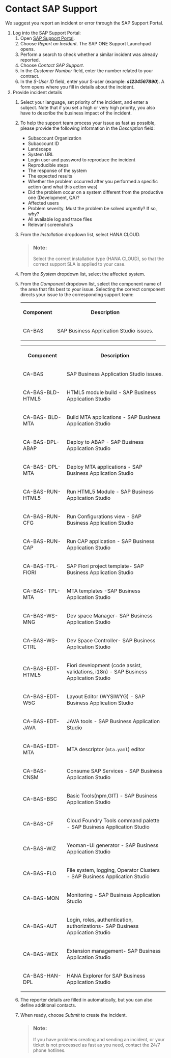 <!-- loioa3467fe642ce4f6bb36de0a100440602 -->

# Contact SAP Support

We suggest you report an incident or error through the SAP Support Portal.

1.  Log into the SAP Support Portal:
    1.  Open [SAP Support Portal](https://support.sap.com/home.html).
    2.  Choose *Report an Incident*. The SAP ONE Support Launchpad opens.
    3.  Perform a search to check whether a similar incident was already reported.
    4.  Choose *Contact SAP Support*.
    5.  In the *Customer Number* field, enter the number related to your contract.
    6.  In the *S-User ID* field, enter your S-user \(example: ***s1234567890***\). A form opens where you fill in details about the incident.
2.  Provide incident details
    1.  Select your language, set priority of the incident, and enter a subject. Note that if you set a high or very high priority, you also have to describe the business impact of the incident.
    2.  To help the support team process your issue as fast as possible, please provide the following information in the *Description* field:
        -   Subaccount Organization
        -   Subaccount ID
        -   Landscape
        -   System URL
        -   Login user and password to reproduce the incident
        -   Reproducible steps
        -   The response of the system
        -   The expected results
        -   Whether the problem occurred after you performed a specific action \(and what this action was\)
        -   Did the problem occur on a system different from the productive one \(Development, QA\)?
        -   Affected users
        -   Problem severity. Must the problem be solved urgently? If so, why?
        -   All available log and trace files
        -   Relevant screenshots
    3.  From the *Installation* dropdown list, select HANA CLOUD.

        > ### Note:  
        > Select the correct installation type \(HANA CLOUD\), so that the correct support SLA is applied to your case.

    4.  From the *System* dropdown list, select the affected system.
    5.  From the *Component* dropdown list, select the component name of the area that fits best to your issue. Selecting the correct component directs your issue to the corresponding support team:


        <table>
        <tr>
        <th>

        Component


        
        </th>
        <th>

        Description


        
        </th>
        </tr>
        <tr>
        <td>

        CA-BAS


        
        </td>
        <td>

        SAP Business Application Studio issues.


        
        </td>
        </tr>
        </table>
        

        <table>
        <tr>
        <th>

        Component


        
        </th>
        <th>

        Description


        
        </th>
        </tr>
        <tr>
        <td>

        CA-BAS


        
        </td>
        <td>

        SAP Business Application Studio issues.


        
        </td>
        </tr>
        <tr>
        <td>

        CA-BAS-BLD-HTML5


        
        </td>
        <td>

        HTML5 module build - SAP Business Application Studio


        
        </td>
        </tr>
        <tr>
        <td>

        CA-BAS- BLD-MTA


        
        </td>
        <td>

        Build MTA applications - SAP Business Application Studio 


        
        </td>
        </tr>
        <tr>
        <td>

        CA-BAS-DPL-ABAP


        
        </td>
        <td>

        Deploy to ABAP - SAP Business Application Studio


        
        </td>
        </tr>
        <tr>
        <td>

        CA-BAS- DPL-MTA


        
        </td>
        <td>

        Deploy MTA applications - SAP Business Application Studio 


        
        </td>
        </tr>
        <tr>
        <td>

        CA-BAS-RUN-HTML5


        
        </td>
        <td>

        Run HTML5 Module - SAP Business Application Studio


        
        </td>
        </tr>
        <tr>
        <td>

        CA-BAS-RUN-CFG


        
        </td>
        <td>

        Run Configurations view - SAP Business Application Studio 


        
        </td>
        </tr>
        <tr>
        <td>

        CA-BAS-RUN-CAP


        
        </td>
        <td>

        Run CAP application - SAP Business Application Studio 


        
        </td>
        </tr>
        <tr>
        <td>

        CA-BAS-TPL-FIORI


        
        </td>
        <td>

        SAP Fiori project template- SAP Business Application Studio


        
        </td>
        </tr>
        <tr>
        <td>

        CA-BAS- TPL-MTA


        
        </td>
        <td>

        MTA templates -SAP Business Application Studio 


        
        </td>
        </tr>
        <tr>
        <td>

        CA-BAS-WS-MNG


        
        </td>
        <td>

        Dev space Manager- SAP Business Application Studio


        
        </td>
        </tr>
        <tr>
        <td>

        CA-BAS-WS-CTRL


        
        </td>
        <td>

        Dev Space Controller- SAP Business Application Studio 


        
        </td>
        </tr>
        <tr>
        <td>

        CA-BAS-EDT-HTML5


        
        </td>
        <td>

        Fiori development \(code assist, validations, i18n\) - SAP Business Application Studio 


        
        </td>
        </tr>
        <tr>
        <td>

        CA-BAS-EDT-W5G


        
        </td>
        <td>

        Layout Editor \(WYSIWYG\) - SAP Business Application Studio 


        
        </td>
        </tr>
        <tr>
        <td>

        CA-BAS-EDT-JAVA


        
        </td>
        <td>

        JAVA tools - SAP Business Application Studio 


        
        </td>
        </tr>
        <tr>
        <td>

        CA-BAS-EDT-MTA


        
        </td>
        <td>

        MTA descriptor \(`mta.yaml`\) editor


        
        </td>
        </tr>
        <tr>
        <td>

        CA-BAS-CNSM


        
        </td>
        <td>

        Consume SAP Services - SAP Business Application Studio 


        
        </td>
        </tr>
        <tr>
        <td>

        CA-BAS-BSC


        
        </td>
        <td>

        Basic Tools\(npm,GIT\) - SAP Business Application Studio 


        
        </td>
        </tr>
        <tr>
        <td>

        CA-BAS-CF


        
        </td>
        <td>

        Cloud Foundry Tools command palette - SAP Business Application Studio 


        
        </td>
        </tr>
        <tr>
        <td>

        CA-BAS-WIZ


        
        </td>
        <td>

        Yeoman-UI generator - SAP Business Application Studio 


        
        </td>
        </tr>
        <tr>
        <td>

        CA-BAS-FLO


        
        </td>
        <td>

        File system, logging, Operator Clusters - SAP Business Application Studio


        
        </td>
        </tr>
        <tr>
        <td>

        CA-BAS-MON


        
        </td>
        <td>

        Monitoring - SAP Business Application Studio 


        
        </td>
        </tr>
        <tr>
        <td>

        CA-BAS-AUT


        
        </td>
        <td>

        Login, roles, authentication, authorizations- SAP Business Application Studio 


        
        </td>
        </tr>
        <tr>
        <td>

        CA-BAS-WEX


        
        </td>
        <td>

        Extension management- SAP Business Application Studio 


        
        </td>
        </tr>
        <tr>
        <td>

        CA-BAS-HAN-DPL


        
        </td>
        <td>

        HANA Explorer for SAP Business Application Studio


        
        </td>
        </tr>
        </table>
        
    6.  The reporter details are filled in automatically, but you can also define additional contacts.
    7.  When ready, choose *Submit* to create the incident.

        > ### Note:  
        > If you have problems creating and sending an incident, or your ticket is not processed as fast as you need, contact the 24/7 phone hotlines.



